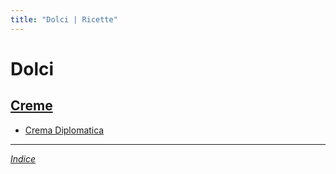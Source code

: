 ```yaml
---
title: "Dolci | Ricette"
---
```

# Dolci

## [Creme](./Creme)

- [Crema Diplomatica](./Creme/Crema-Diplomatica.md)

***

*[Indice](../Readme.md)*